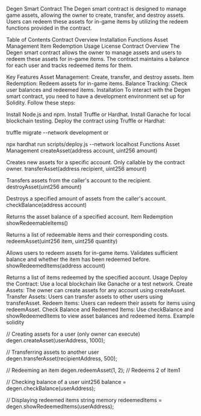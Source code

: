 Degen Smart Contract
The Degen smart contract is designed to manage game assets, allowing the owner to create, transfer, and destroy assets. Users can redeem these assets for in-game items by utilizing the redeem functions provided in the contract.

Table of Contents
Contract Overview
Installation
Functions
Asset Management
Item Redemption
Usage
License
Contract Overview
The Degen smart contract allows the owner to manage assets and users to redeem these assets for in-game items. The contract maintains a balance for each user and tracks redeemed items for them.

Key Features
Asset Management: Create, transfer, and destroy assets.
Item Redemption: Redeem assets for in-game items.
Balance Tracking: Check user balances and redeemed items.
Installation
To interact with the Degen smart contract, you need to have a development environment set up for Solidity. Follow these steps:

Install Node.js and npm.
Install Truffle or Hardhat.
Install Ganache for local blockchain testing.
Deploy the contract using Truffle or Hardhat:


truffle migrate --network development
or


npx hardhat run scripts/deploy.js --network localhost
Functions
Asset Management
createAsset(address account, uint256 amount)

Creates new assets for a specific account.
Only callable by the contract owner.
transferAsset(address recipient, uint256 amount)

Transfers assets from the caller's account to the recipient.
destroyAsset(uint256 amount)

Destroys a specified amount of assets from the caller's account.
checkBalance(address account)

Returns the asset balance of a specified account.
Item Redemption
showRedeemableItems()

Returns a list of redeemable items and their corresponding costs.
redeemAsset(uint256 item, uint256 quantity)

Allows users to redeem assets for in-game items.
Validates sufficient balance and whether the item has been redeemed before.
showRedeemedItems(address account)

Returns a list of items redeemed by the specified account.
Usage
Deploy the Contract: Use a local blockchain like Ganache or a test network.
Create Assets: The owner can create assets for any account using createAsset.
Transfer Assets: Users can transfer assets to other users using transferAsset.
Redeem Items: Users can redeem their assets for items using redeemAsset.
Check Balance and Redeemed Items: Use checkBalance and showRedeemedItems to view asset balances and redeemed items.
Example
solidity

// Creating assets for a user (only owner can execute)
degen.createAsset(userAddress, 1000);

// Transferring assets to another user
degen.transferAsset(recipientAddress, 500);

// Redeeming an item
degen.redeemAsset(1, 2); // Redeems 2 of Item1

// Checking balance of a user
uint256 balance = degen.checkBalance(userAddress);

// Displaying redeemed items
string memory redeemedItems = degen.showRedeemedItems(userAddress);
